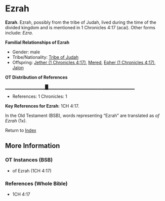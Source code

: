 # Ezrah
**Ezrah**. 
Ezrah, possibly from the tribe of Judah, lived during the time of the divided kingdom and is mentioned in 1 Chronicles 4:17 (acai). 
Other forms include: 
*Ezra*. 




**Familial Relationships of Ezrah**


* Gender: male
* Tribe/Nationality: [Tribe of Judah](../../../groups/md/acai/Judah.md)
* Offspring: [Jether (1 Chronicles 4:17)](Jether.5.md), [Mered](Mered.md), [Epher (1 Chronicles 4:17)](Epher.2.md), [Jalon](Jalon.md)


**OT Distribution of References**

▁▁▁▁▁▁▁▁▁▁▁▁█▁▁▁▁▁▁▁▁▁▁▁▁▁▁▁▁▁▁▁▁▁▁▁▁▁▁
* References: 1 Chronicles: 1



**Key References for Ezrah**: 
1CH 4:17. 


In the Old Testament (BSB), words representing “Ezrah” are translated as 
*of Ezrah* (1x). 




Return to [Index](00-Index.md)

## More Information

### OT Instances (BSB)

* of Ezrah (1CH 4:17)



### References (Whole Bible)

* 1CH 4:17



